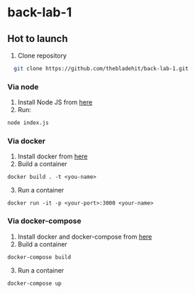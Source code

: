 # back-lab-1

## Hot to launch
1. Clone repository
```bash
  git clone https://github.com/thebladehit/back-lab-1.git
```

### Via node
1. Install Node JS from [here](https://nodejs.org/uk)
2. Run:
```bash
node index.js
```

### Via docker
1. Install docker from [here](https://www.docker.com/)
2. Build a container
```docker
docker build . -t <you-name>
```
3. Run a container
```docker
docker run -it -p <your-port>:3000 <your-name>
```

### Via docker-compose
1. Install docker and docker-compose from [here](https://www.docker.com/)
2. Build a container
```docker
docker-compose build
```
3. Run a container
```docker
docker-compose up
```